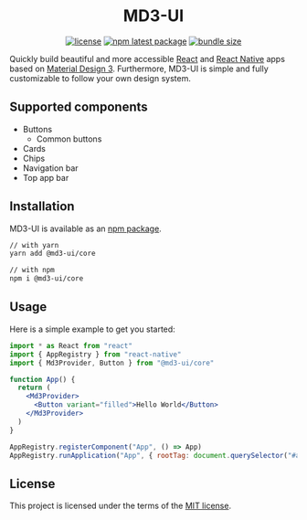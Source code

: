 <h1 align="center">MD3-UI</h1>

<div align="center">

[![license](https://img.shields.io/badge/license-MIT-blue.svg)](https://github.com/efoken/md3-ui/blob/HEAD/LICENSE)
[![npm latest package](https://img.shields.io/npm/v/@md3-ui/core/latest.svg)](https://www.npmjs.com/package/@md3-ui/core)
[![bundle size](https://img.shields.io/bundlephobia/minzip/@md3-ui/core.svg)](https://bundlephobia.com/package/@md3-ui/core)

</div>

Quickly build beautiful and more accessible [React](https://reactjs.org/) and
[React Native](https://reactnative.dev/) apps based on
[Material Design 3](https://m3.material.io/). Furthermore, MD3-UI is simple and
fully customizable to follow your own design system.

## Supported components

- Buttons
  - Common buttons
- Cards
- Chips
- Navigation bar
- Top app bar

## Installation

MD3-UI is available as an
[npm package](https://www.npmjs.com/package/@md3-ui/core).

```sh
// with yarn
yarn add @md3-ui/core

// with npm
npm i @md3-ui/core
```

## Usage

Here is a simple example to get you started:

```jsx
import * as React from "react"
import { AppRegistry } from "react-native"
import { Md3Provider, Button } from "@md3-ui/core"

function App() {
  return (
    <Md3Provider>
      <Button variant="filled">Hello World</Button>
    </Md3Provider>
  )
}

AppRegistry.registerComponent("App", () => App)
AppRegistry.runApplication("App", { rootTag: document.querySelector("#app") })
```

## License

This project is licensed under the terms of the [MIT license](/LICENSE).
